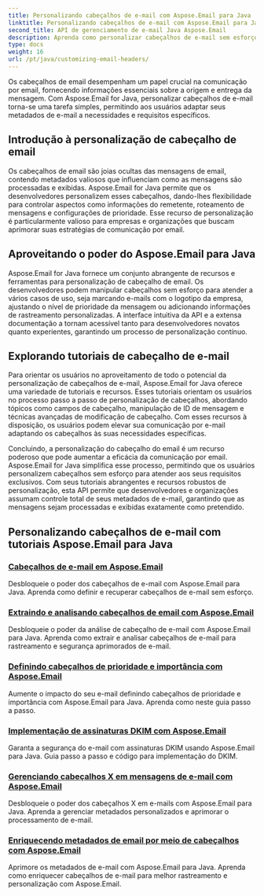 ```yaml
---
title: Personalizando cabeçalhos de e-mail com Aspose.Email para Java
linktitle: Personalizando cabeçalhos de e-mail com Aspose.Email para Java
second_title: API de gerenciamento de e-mail Java Aspose.Email
description: Aprenda como personalizar cabeçalhos de e-mail sem esforço com Aspose.Email para Java. Mergulhe nos tutoriais e aproveite o poder da personalização do cabeçalho do e-mail.
type: docs
weight: 16
url: /pt/java/customizing-email-headers/
---
```


Os cabeçalhos de email desempenham um papel crucial na comunicação por email, fornecendo informações essenciais sobre a origem e entrega da mensagem. Com Aspose.Email for Java, personalizar cabeçalhos de e-mail torna-se uma tarefa simples, permitindo aos usuários adaptar seus metadados de e-mail a necessidades e requisitos específicos.

## Introdução à personalização de cabeçalho de email

Os cabeçalhos de email são joias ocultas das mensagens de email, contendo metadados valiosos que influenciam como as mensagens são processadas e exibidas. Aspose.Email for Java permite que os desenvolvedores personalizem esses cabeçalhos, dando-lhes flexibilidade para controlar aspectos como informações do remetente, roteamento de mensagens e configurações de prioridade. Esse recurso de personalização é particularmente valioso para empresas e organizações que buscam aprimorar suas estratégias de comunicação por email.

## Aproveitando o poder do Aspose.Email para Java

Aspose.Email for Java fornece um conjunto abrangente de recursos e ferramentas para personalização de cabeçalho de email. Os desenvolvedores podem manipular cabeçalhos sem esforço para atender a vários casos de uso, seja marcando e-mails com o logotipo da empresa, ajustando o nível de prioridade da mensagem ou adicionando informações de rastreamento personalizadas. A interface intuitiva da API e a extensa documentação a tornam acessível tanto para desenvolvedores novatos quanto experientes, garantindo um processo de personalização contínuo.

## Explorando tutoriais de cabeçalho de e-mail

Para orientar os usuários no aproveitamento de todo o potencial da personalização de cabeçalhos de e-mail, Aspose.Email for Java oferece uma variedade de tutoriais e recursos. Esses tutoriais orientam os usuários no processo passo a passo de personalização de cabeçalhos, abordando tópicos como campos de cabeçalho, manipulação de ID de mensagem e técnicas avançadas de modificação de cabeçalho. Com esses recursos à disposição, os usuários podem elevar sua comunicação por e-mail adaptando os cabeçalhos às suas necessidades específicas.

Concluindo, a personalização do cabeçalho do email é um recurso poderoso que pode aumentar a eficácia da comunicação por email. Aspose.Email for Java simplifica esse processo, permitindo que os usuários personalizem cabeçalhos sem esforço para atender aos seus requisitos exclusivos. Com seus tutoriais abrangentes e recursos robustos de personalização, esta API permite que desenvolvedores e organizações assumam controle total de seus metadados de e-mail, garantindo que as mensagens sejam processadas e exibidas exatamente como pretendido.

## Personalizando cabeçalhos de e-mail com tutoriais Aspose.Email para Java
### [Cabeçalhos de e-mail em Aspose.Email](./email-headers/)
Desbloqueie o poder dos cabeçalhos de e-mail com Aspose.Email para Java. Aprenda como definir e recuperar cabeçalhos de e-mail sem esforço.
### [Extraindo e analisando cabeçalhos de email com Aspose.Email](./extracting-and-analyzing-email-headers/)
Desbloqueie o poder da análise de cabeçalho de e-mail com Aspose.Email para Java. Aprenda como extrair e analisar cabeçalhos de e-mail para rastreamento e segurança aprimorados de e-mail.
### [Definindo cabeçalhos de prioridade e importância com Aspose.Email](./setting-priority-and-importance-headers/)
Aumente o impacto do seu e-mail definindo cabeçalhos de prioridade e importância com Aspose.Email para Java. Aprenda como neste guia passo a passo.
### [Implementação de assinaturas DKIM com Aspose.Email](./dkim-signatures-implementation/)
Garanta a segurança do e-mail com assinaturas DKIM usando Aspose.Email para Java. Guia passo a passo e código para implementação do DKIM.
### [Gerenciando cabeçalhos X em mensagens de e-mail com Aspose.Email](./managing-x-headers-in-email-messages/)
Desbloqueie o poder dos cabeçalhos X em e-mails com Aspose.Email para Java. Aprenda a gerenciar metadados personalizados e aprimorar o processamento de e-mail.
### [Enriquecendo metadados de email por meio de cabeçalhos com Aspose.Email](./enriching-email-metadata-through-headers/)
Aprimore os metadados de e-mail com Aspose.Email para Java. Aprenda como enriquecer cabeçalhos de e-mail para melhor rastreamento e personalização com Aspose.Email.